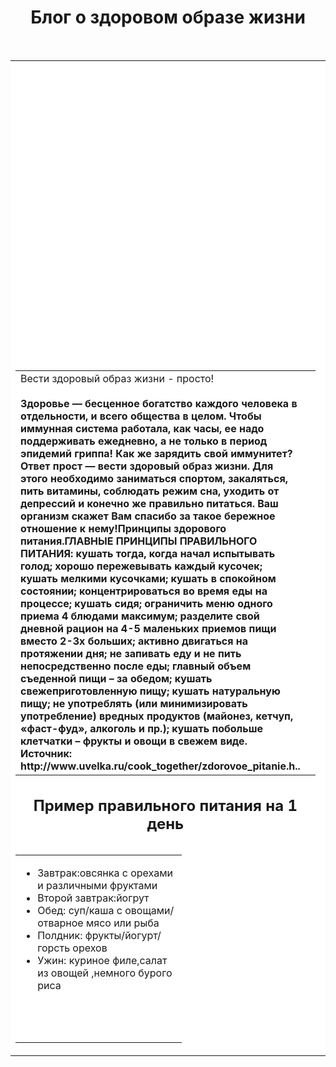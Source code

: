<html>

<head>

<title> Правильное питание </title>

<link rel=" icon" href=icon.ico>

</head>

<body topmargin=70 background=http://econet.ru/media/413/kindeditor/image/201401/20..>

<h1 align=center> Блог о здоровом образе жизни</h1>

<br>

<table align=center cellspacing=0 bgcolor=white>

<tr> <td height=240 width=300 background=gtx-690.jpg>

<td> </td>

<td width=600> <p align=center> <font color=#21eebf size=6 >Описание </font> </p> <font size=3>Здоровый образ жизни помогает нам выполнять наши цели и задачи, успешно реализовывать свои планы, справляться с трудностями, а если придется, то и с колоссальными перегрузками.<b></b>В этом блоге Вы узнаете о том, как правильно относиться к своему организму и поддерживать его в тонусе.</font></td>

<tr>

<td colspan=2 height=200>

<table align=center>

<tr>

<td width=600 height=200> Вести здоровый образ жизни - просто!</b></font><br> <br><b> Здоровье — бесценное богатство каждого человека в отдельности, и всего общества в целом. Чтобы иммунная система работала, как часы, ее надо поддерживать ежедневно, а не только в период эпидемий гриппа! Как же зарядить свой иммунитет? Ответ прост — вести здоровый образ жизни. Для этого необходимо заниматься спортом, закаляться, пить витамины, соблюдать режим сна, уходить от депрессий и конечно же правильно питаться. Ваш организм скажет Вам спасибо за такое бережное отношение к нему!Принципы здорового питания.ГЛАВНЫЕ ПРИНЦИПЫ ПРАВИЛЬНОГО ПИТАНИЯ:
кушать тогда, когда начал испытывать голод;
хорошо пережевывать каждый кусочек;
кушать мелкими кусочками;
кушать в спокойном состоянии;
концентрироваться во время еды на процессе;
кушать сидя;
ограничить меню одного приема 4 блюдами максимум;
разделите свой дневной рацион на 4-5 маленьких приемов пищи вместо 2-3х больших;
активно двигаться на протяжении дня;
не запивать еду и не пить непосредственно после еды;
главный объем съеденной пищи – за обедом;
кушать свежеприготовленную пищу;
кушать натуральную пищу;
не употреблять (или минимизировать употребление) вредных продуктов (майонез, кетчуп, «фаст-фуд», алкоголь и пр.);
кушать побольше клетчатки – фрукты и овощи в свежем виде.
Источник: http://www.uvelka.ru/cook_together/zdorovoe_pitanie.h..
</b> <b> <i> <font color=#000066 size=4> </td>

<br>

<td width=275 background=gtx.jpg></td>

</tr>

</table>

<h2 align=center> Пример правильного питания на 1 день </h2>

<table align=left cellspacing=0 >

<tr>

<td width=250 height=300 background=fon.png valign=top>

<ul type=disc>

<li>Завтрак:овсянка c орехами и различными фруктами

<li>Второй завтрак:йогрут

<li>Обед: суп/каша с овощами/отварное мясо или рыба

<li>Полдник: фрукты/йогурт/горсть орехов

<li>Ужин: куриное филе,салат из овощей ,немного бурого риса

</ul>

</td>

</ul>

</td>

</tr>

</table>

</body>

</html>
